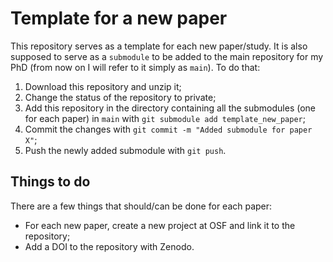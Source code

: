 # Template for a new paper

This repository serves as a template for each new paper/study. It is also supposed to serve as a `submodule` to be added to the main repository for my PhD (from now on I will refer to it simply as `main`). To do that:
1. Download this repository and unzip it;
2. Change the status of the repository to private;
3. Add this repository in the directory containing all the submodules (one for each paper) in `main` with `git submodule add template_new_paper`;
4. Commit the changes with `git commit -m "Added submodule for paper X"`;
5. Push the newly added submodule with `git push`.

## Things to do
There are a few things that should/can be done for each paper:
* For each new paper, create a new project at OSF and link it to the repository;
* Add a DOI to the repository with Zenodo.
